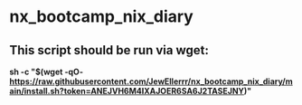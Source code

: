 # nx_bootcamp_nix_diary

This script should be run via wget:
---
<b> sh -c "$(wget -qO- https://raw.githubusercontent.com/JewEllerrr/nx_bootcamp_nix_diary/main/install.sh?token=ANEJVH6M4IXAJOER6SA6J2TASEJNY)" </b>
